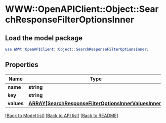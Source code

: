 # WWW::OpenAPIClient::Object::SearchResponseFilterOptionsInner

## Load the model package
```perl
use WWW::OpenAPIClient::Object::SearchResponseFilterOptionsInner;
```

## Properties
Name | Type | Description | Notes
------------ | ------------- | ------------- | -------------
**name** | **string** |  | [optional] 
**key** | **string** |  | [optional] 
**values** | [**ARRAY[SearchResponseFilterOptionsInnerValuesInner]**](SearchResponseFilterOptionsInnerValuesInner.md) |  | [optional] 

[[Back to Model list]](../README.md#documentation-for-models) [[Back to API list]](../README.md#documentation-for-api-endpoints) [[Back to README]](../README.md)


